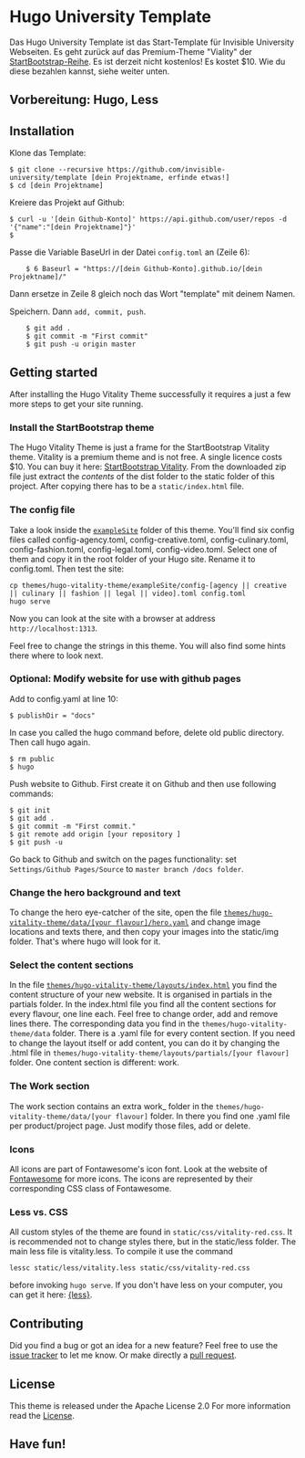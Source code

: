 # Hugo University Template

Das Hugo University Template ist das Start-Template für Invisible University Webseiten. Es geht zurück auf das Premium-Theme "Viality" der [StartBootstrap-Reihe](//https://wrapbootstrap.com). Es ist derzeit nicht kostenlos! Es kostet $10. Wie du diese bezahlen kannst, siehe weiter unten.

## Vorbereitung: Hugo, Less


## Installation

Klone das Template:

    $ git clone --recursive https://github.com/invisible-university/template [dein Projektname, erfinde etwas!]
    $ cd [dein Projektname]

Kreiere das Projekt auf Github:

    $ curl -u '[dein Github-Konto]' https://api.github.com/user/repos -d '{"name":"[dein Projektname]"}'
    $ 

Passe die Variable BaseUrl in der Datei `config.toml` an (Zeile 6):

		$ 6 Baseurl = "https://[dein Github-Konto].github.io/[dein Projektname]/"

Dann ersetze in Zeile 8 gleich noch das Wort "template" mit deinem Namen.

Speichern. Dann `add, commit, push`.

		$ git add .
		$ git commit -m "First commit"
		$ git push -u origin master





## Getting started

After installing the Hugo Vitality Theme successfully it requires a just a few more steps to get your site running.


### Install the StartBootstrap theme

The Hugo Vitality Theme is just a frame for the StartBootstrap Vitality theme. Vitality is a premium theme and is not free. A single licence costs $10. You can buy it here: [StartBootstrap Vitality](//wrapbootstrap.com/theme/vitality-multipurpose-one-page-theme-WB02K3KK3). From the downloaded zip file just extract the <em>contents</em> of the dist folder to the static folder of this project. After copying there has to be a `static/index.html` file.

### The config file

Take a look inside the [`exampleSite`](//github.com/hugo-startbootstrap-themes/hugo-vitality-theme/tree/master/exampleSite) folder of this theme. You'll find six config files called config-agency.toml, config-creative.toml, config-culinary.toml, config-fashion.toml, config-legal.toml, config-video.toml. Select one of them and copy it in the root folder of your Hugo site. Rename it to config.toml. Then test the site:

```
cp themes/hugo-vitality-theme/exampleSite/config-[agency || creative || culinary || fashion || legal || video].toml config.toml
hugo serve
```
Now you can look at the site with a browser at address `http://localhost:1313`.

Feel free to change the strings in this theme. You will also find some hints there where to look next.

### Optional: Modify website for use with github pages

Add to config.yaml at line 10:

	$ publishDir = "docs"

In case you called the hugo command before, delete old public directory. Then call hugo again.
	
	$ rm public
	$ hugo

Push website to Github. First create it on Github and then use following commands: 

	$ git init 
	$ git add .
	$ git commit -m "First commit."
	$ git remote add origin [your repository ]
	$ git push -u

Go back to Github and switch on the pages functionality: set `Settings/Github Pages/Source` to `master branch /docs folder`.


### Change the hero background and text

To change the hero eye-catcher of the site, open the file [`themes/hugo-vitality-theme/data/[your flavour]/hero.yaml`](//github.com/hugo-startbootstrap-themes/hugo-vitality-theme/tree/master/data/agency/hero.yaml) and change image locations and texts there, and then copy your images into the static/img folder. That's where hugo will look for it.


### Select the content sections

In the file [`themes/hugo-vitality-theme/layouts/index.html`](//github.com/hugo-startbootstrap-themes/hugo-vitality-theme/tree/master/layouts/index.html) you find the content structure of your new website. It is organised in partials in the partials folder. In the index.html file you find all the content sections for every flavour, one line each. Feel free to change order, add and remove lines there. The corresponding data you find in the `themes/hugo-vitality-theme/data` folder. There is a .yaml file for every content section. If you need to change the layout itself or add content, you can do it by changing the .html file in `themes/hugo-vitality-theme/layouts/partials/[your flavour]` folder. One content section is different: work.

### The Work section

The work section contains an extra work_ folder in the `themes/hugo-vitality-theme/data/[your flavour]` folder. In there you find one .yaml file per product/project page. Just modify those files, add or delete.

### Icons

All icons are part of Fontawesome's icon font. Look at the website of [Fontawesome](//fortawesome.github.io/Font-Awesome/icons/) for more icons. The icons are represented by their corresponding CSS class of Fontawesome. 

### Less vs. CSS

All custom styles of the theme are found in `static/css/vitality-red.css`. It is recommended not to change styles there, but in the static/less folder. The main less file is vitality.less. To compile it use the command

```
lessc static/less/vitality.less static/css/vitality-red.css
```

before invoking `hugo serve`. If you don't have less on your computer, you can get it here: [{less}](//lesscss.org/).


## Contributing

Did you find a bug or got an idea for a new feature? Feel free to use the [issue tracker](//github.com/hugo-startbootstrap-themes/hugo-vitality-theme) to let me know. Or make directly a [pull request](//github.com/hugo-startbootstrap-themes/hugo-vitality-theme/pulls).


## License

This theme is released under the Apache License 2.0 For more information read the [License](//github.com/digitalcraftsman/hugo-agency-theme/blob/master/LICENSE).

## Have fun!
